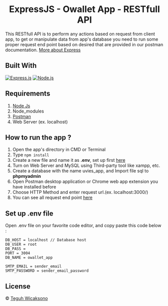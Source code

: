 <h1 align="center">ExpressJS - Owallet App - RESTfull API</h1>

This RESTfull API is to perform any actions based on request from client app, to get or manipulate data from app's database you need to run some proper request end point based on desired that are provided in our postman documentation. [More about Express](https://en.wikipedia.org/wiki/Express.js)

## Built With

[![Express.js](https://img.shields.io/badge/Express.js-4.x-orange.svg?style=rounded-square)](https://expressjs.com/en/starter/installing.html)
[![Node.js](https://img.shields.io/badge/Node.js-v.12.13-green.svg?style=rounded-square)](https://nodejs.org/)

## Requirements

1. <a href="https://nodejs.org/en/download/">Node Js</a>
2. Node_modules
3. <a href="https://www.getpostman.com/">Postman</a>
4. Web Server (ex. localhost)

## How to run the app ?

1. Open the app's directory in CMD or Terminal
2. Type `npm install`
3. Create a new file and name it as **.env**, set up first [here](#set-up-env-file)
4. Turn on Web Server and MySQL using Third-party tool like xampp, etc.
5. Create a database with the name uvies_app, and Import file sql to **phpmyadmin**
6. Open Postman desktop application or Chrome web app extension you have installed before
7. Choose HTTP Method and enter request url.(ex. localhost:3000/)
8. You can see all request end point [here](https://documenter.getpostman.com/view/13803139/TzY68Z3v)

## Set up .env file

Open .env file on your favorite code editor, and copy paste this code below :

```
DB_HOST = localhost // Database host
DB_USER = root
DB_PASS =
PORT = 3004
DB_NAME = owallet_app

SMTP_EMAIL = sender_email
SMTP_PASSWORD = sender_email_password
```

## License

© [Teguh Wicaksono](https://github.com/twicks95/)
